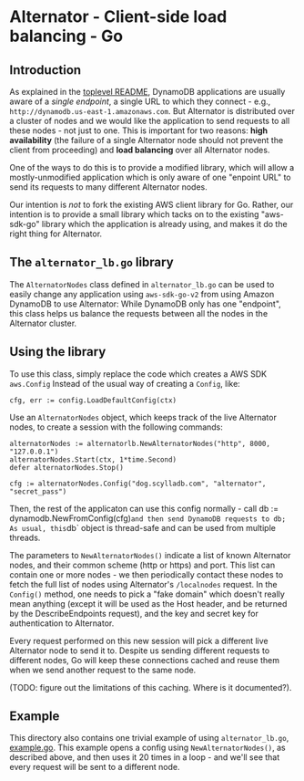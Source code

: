 # Alternator - Client-side load balancing - Go

## Introduction
As explained in the [toplevel README](../README.md), DynamoDB applications
are usually aware of a _single endpoint_, a single URL to which they
connect - e.g., `http://dynamodb.us-east-1.amazonaws.com`. But Alternator
is distributed over a cluster of nodes and we would like the application to
send requests to all these nodes - not just to one. This is important for two
reasons: **high availability** (the failure of a single Alternator node should
not prevent the client from proceeding) and **load balancing** over all
Alternator nodes.

One of the ways to do this is to provide a modified library, which will
allow a mostly-unmodified application which is only aware of one
"enpoint URL" to send its requests to many different Alternator nodes.

Our intention is _not_ to fork the existing AWS client library for Go.
Rather, our intention is to provide a small library which tacks on to
the existing "aws-sdk-go" library which the application is already using,
and makes it do the right thing for Alternator.

## The `alternator_lb.go` library
The `AlternatorNodes` class defined in `alternator_lb.go` can be used to
easily change any application using `aws-sdk-go-v2` from using Amazon DynamoDB
to use Alternator: While DynamoDB only has one "endpoint", this class helps
us balance the requests between all the nodes in the Alternator cluster.
 
## Using the library
To use this class, simply replace the code which creates a AWS SDK
`aws.Config`
Instead of the usual way of creating a `Config`, like:
```golang
cfg, err := config.LoadDefaultConfig(ctx)
```
Use an `AlternatorNodes` object, which keeps track of the live Alternator
nodes, to create a session with the following commands:
```golang
alternatorNodes := alternatorlb.NewAlternatorNodes("http", 8000, "127.0.0.1")
alternatorNodes.Start(ctx, 1*time.Second)
defer alternatorNodes.Stop()

cfg := alternatorNodes.Config("dog.scylladb.com", "alternator", "secret_pass")
```
Then, the rest of the applicaton can use this config normally - call
db := dynamodb.NewFromConfig(cfg)` and then send DynamoDB requests to db; As
usual, this `db` object is thread-safe and can be used from multiple
threads.

The parameters to `NewAlternatorNodes()` indicate a list of known
Alternator nodes, and their common scheme (http or https) and port.
This list can contain one or more nodes - we then periodically contact
 these nodes to fetch the full list of nodes using Alternator's
`/localnodes` request. In the `Config()` method, one needs to pick a
"fake domain" which doesn't really mean anything (except it will be used as
the Host header, and be returned by the DescribeEndpoints request), and
the key and secret key for authentication to Alternator.

Every request performed on this new session will pick a different live
Alternator node to send it to. Despite us sending different requests
 to different nodes, Go will keep these connections cached and reuse them
when we send another request to the same node.

(TODO: figure out the limitations of this caching. Where is it documented?).

## Example

This directory also contains one trivial example of using `alternator_lb.go`,
[example.go](example.go). This example opens a config using `NewAlternatorNodes()`, as
described above, and then uses it 20 times in a loop - and we'll see
that every request will be sent to a different node.
